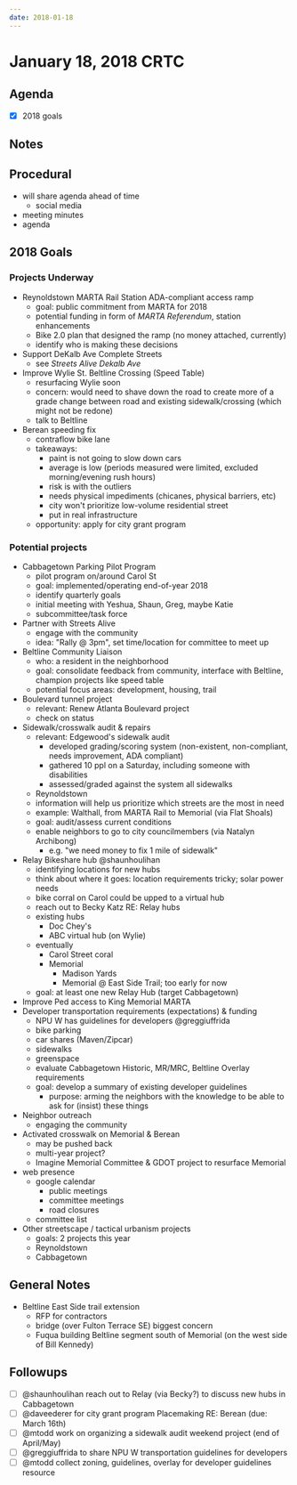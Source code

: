 ```yaml
---
date: 2018-01-18
---
```


# January 18, 2018 CRTC

## Agenda

- [x] 2018 goals

## Notes

## Procedural

* will share agenda ahead of time
  * social media
* meeting minutes
* agenda

## 2018 Goals

### Projects Underway

* Reynoldstown MARTA Rail Station ADA-compliant access ramp
  * goal: public commitment from MARTA for 2018
  * potential funding in form of *MARTA Referendum*, station enhancements
  * Bike 2.0 plan that designed the ramp (no money attached, currently)
  * identify who is making these decisions
* Support DeKalb Ave Complete Streets
  * see _Streets Alive Dekalb Ave_
* Improve Wylie St. Beltline Crossing (Speed Table)
  * resurfacing Wylie soon
  * concern: would need to shave down the road to create more of a grade change between road and existing sidewalk/crossing (which might not be redone)
  * talk to Beltline
* Berean speeding fix
  * contraflow bike lane
  * takeaways:
    * paint is not going to slow down cars
    * average is low (periods measured were limited, excluded morning/evening rush hours)
    * risk is with the outliers
    * needs physical impediments (chicanes, physical barriers, etc)
    * city won't prioritize low-volume residential street
    * put in real infrastructure
  * opportunity: apply for city grant program

### Potential projects

* Cabbagetown Parking Pilot Program
  * pilot program on/around Carol St
  * goal: implemented/operating end-of-year 2018
  * identify quarterly goals
  * initial meeting with Yeshua, Shaun, Greg, maybe Katie
  * subcommittee/task force
* Partner with Streets Alive
  * engage with the community
  * idea: "Rally @ 3pm", set time/location for committee to meet up
* Beltline Community Liaison
  * who: a resident in the neighborhood
  * goal: consolidate feedback from community, interface with Beltline, champion projects like speed table
  * potential focus areas: development, housing, trail
* Boulevard tunnel project
  * relevant: Renew Atlanta Boulevard project
  * check on status
* Sidewalk/crosswalk audit & repairs
  * relevant: Edgewood's sidewalk audit
    * developed grading/scoring system (non-existent, non-compliant, needs improvement, ADA compliant)
    * gathered 10 ppl on a Saturday, including someone with disabilities
    * assessed/graded against the system all sidewalks
  * Reynoldstown
  * information will help us prioritize which streets are the most in need
  * example: Walthall, from MARTA Rail to Memorial (via Flat Shoals)
  * goal: audit/assess current conditions
  * enable neighbors to go to city councilmembers (via Natalyn Archibong)
    * e.g. "we need money to fix 1 mile of sidewalk"
* Relay Bikeshare hub @shaunhoulihan
  * identifying locations for new hubs
  * think about where it goes: location requirements tricky; solar power needs
  * bike corral on Carol could be upped to a virtual hub
  * reach out to Becky Katz RE: Relay hubs
  * existing hubs
    * Doc Chey's
    * ABC virtual hub (on Wylie)
  * eventually
    * Carol Street coral
    * Memorial
      * Madison Yards
      * Memorial @ East Side Trail; too early for now
  * goal: at least one new Relay Hub (target Cabbagetown)
* Improve Ped access to King Memorial MARTA
* Developer transportation requirements (expectations) & funding
  * NPU W has guidelines for developers @greggiuffrida
  * bike parking
  * car shares (Maven/Zipcar)
  * sidewalks
  * greenspace
  * evaluate Cabbagetown Historic, MR/MRC, Beltline Overlay requirements
  * goal: develop a summary of existing developer guidelines
    * purpose: arming the neighbors with the knowledge to be able to ask for (insist) these things
* Neighbor outreach
  * engaging the community
* Activated crosswalk on Memorial & Berean
  * may be pushed back
  * multi-year project?
  * Imagine Memorial Committee & GDOT project to resurface Memorial
* web presence
  * google calendar
    * public meetings
    * committee meetings
    * road closures
  * committee list
* Other streetscape / tactical urbanism projects
  * goals: 2 projects this year
  * Reynoldstown
  * Cabbagetown

## General Notes

* Beltline East Side trail extension
  * RFP for contractors
  * bridge (over Fulton Terrace SE) biggest concern
  * Fuqua building Beltline segment south of Memorial (on the west side of Bill Kennedy)

## Followups

- [ ] @shaunhoulihan reach out to Relay (via Becky?) to discuss new hubs in Cabbagetown
- [ ] @daveederer for city grant program Placemaking RE: Berean (due: March 16th)
- [ ] @mtodd work on organizing a sidewalk audit weekend project (end of April/May)
- [ ] @greggiuffrida to share NPU W transportation guidelines for developers
- [ ] @mtodd collect zoning, guidelines, overlay for developer guidelines resource
